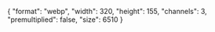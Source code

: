 {
  "format": "webp",
  "width": 320,
  "height": 155,
  "channels": 3,
  "premultiplied": false,
  "size": 6510
}